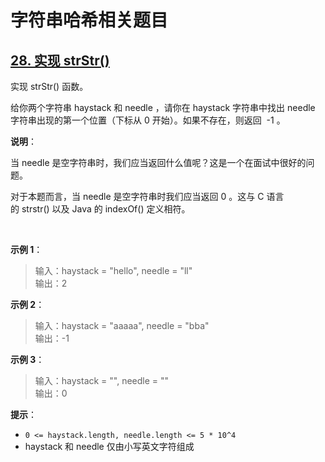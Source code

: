 # 字符串哈希相关题目

## [28. 实现 strStr()](https://leetcode-cn.com/problems/implement-strstr/)

实现 strStr() 函数。

给你两个字符串 haystack 和 needle ，请你在 haystack 字符串中找出 needle 字符串出现的第一个位置（下标从 0 开始）。如果不存在，则返回  -1 。


**说明**：

当 needle 是空字符串时，我们应当返回什么值呢？这是一个在面试中很好的问题。

对于本题而言，当 needle 是空字符串时我们应当返回 0 。这与 C 语言的 strstr() 以及 Java 的 indexOf() 定义相符。

 

**示例 1**：

> 输入：haystack = "hello", needle = "ll"  
> 输出：2

**示例 2**：

> 输入：haystack = "aaaaa", needle = "bba"  
> 输出：-1

**示例 3**：

> 输入：haystack = "", needle = ""  
> 输出：0
 

**提示**：

* `0 <= haystack.length, needle.length <= 5 * 10^4`
* haystack 和 needle 仅由小写英文字符组成

